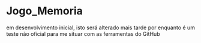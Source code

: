 # Jogo_Memoria
em desenvolvimento inicial, isto será alterado mais tarde por enquanto é um teste não oficial para me situar com as ferramentas do GitHub
